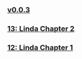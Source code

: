 
### [v0.0.3](https://github.com/littleflute/english/edit/master/Issues/readme.md)
### [13: Linda Chapter 2](13)
### [12: Linda Chapter 1](12)
